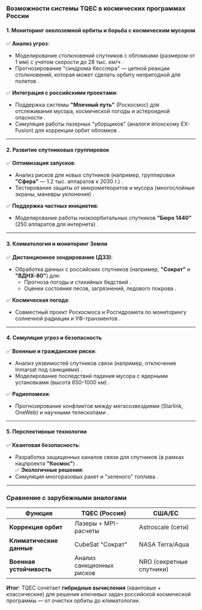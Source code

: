 ### **Возможности системы TQEC в космических программах России**  

#### **1. Мониторинг околоземной орбиты и борьба с космическим мусором**  
✅ **Анализ угроз**:  
- Моделирование столкновений спутников с обломками (размером от 1 мм) с учетом скорости до 28 тыс. км/ч .  
- Прогнозирование "синдрома Кесслера" — цепной реакции столкновений, которая может сделать орбиту непригодной для полетов .  

✅ **Интеграция с российскими проектами**:  
- Поддержка системы **"Млечный путь"** (Роскосмос) для отслеживания мусора, космической погоды и астероидной опасности .  
- Симуляция работы лазерных "уборщиков" (аналоги японскому EX-Fusion) для коррекции орбит обломков .  

---

#### **2. Развитие спутниковых группировок**  
✅ **Оптимизация запусков**:  
- Анализ рисков для новых спутников (например, группировки **"Сфера"** — 1.2 тыс. аппаратов к 2030 г.) .  
- Тестирование защиты от микрометеоритов и мусора (многослойные экраны, маневры уклонения) .  

✅ **Поддержка частных инициатив**:  
- Моделирование работы низкоорбитальных спутников **"Бюро 1440"** (250 аппаратов для интернета) .  

---

#### **3. Климатология и мониторинг Земли**  
✅ **Дистанционное зондирование (ДЗЗ)**:  
- Обработка данных с российских спутников (например, **"Сократ"** и **"ВДНХ-80"**) для:  
  - Прогноза погоды и стихийных бедствий .  
  - Оценки состояния лесов, загрязнений, ледового покрова .  

✅ **Космическая погода**:  
- Совместный проект Роскосмоса и Росгидромета по мониторингу солнечной радиации и УФ-транзиентов .  

---

#### **4. Симуляция угроз и безопасность**  
✅ **Военные и гражданские риски**:  
- Анализ уязвимостей спутников связи (например, отключение Inmarsat под санкциями) .  
- Моделирование последствий падения мусора с ядерными установками (высота 650–1000 км) .  

✅ **Радиопомехи**:  
- Прогнозирование конфликтов между мегасозвездиями (Starlink, OneWeb) и научными телескопами .  

---

#### **5. Перспективные технологии**  
✅ **Квантовая безопасность**:  
- Разработка защищенных каналов связи для спутников (в рамках нацпроекта **"Космос"**) .  
✅ **Экологичные решения**:  
- Симуляция многоразовых ракет и "зеленого" топлива .  

---

### **Сравнение с зарубежными аналогами**  
| **Функция**               | **TQEC (Россия)**       | **США/ЕС**             |  
|---------------------------|-------------------------|------------------------|  
| **Коррекция орбит**       | Лазеры + MPI-расчеты    | Astroscale (сети)      |  
| **Климатические данные**  | CubeSat "Сократ"        | NASA Terra/Aqua        |  
| **Военная устойчивость**  | Анализ санкционных рисков | NRO (секретные спутники) |  

**Итог**: TQEC сочетает **гибридные вычисления** (квантовые + классические) для решения ключевых задач российской космической программы — от очистки орбиты до климатологии.